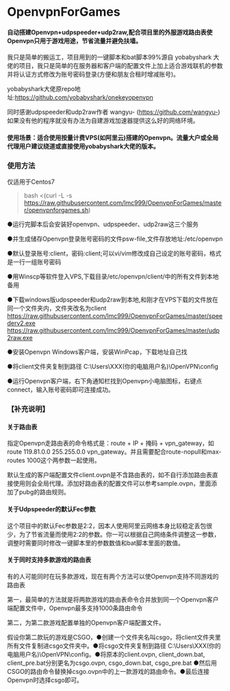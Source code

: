 # OpenvpnForGames
#### 自动搭建Openvpn+udpspeeder+udp2raw,配合项目里的外服游戏路由表使Openvpn只用于游戏用途，节省流量并避免扶墙。
我只是简单的搬运工，项目用到的一键脚本和bat脚本99%源自 yobabyshark 大佬的项目，我只是简单的在服务器和客户端的配置文件上加上适合游戏联机的参数并将认证方式修改为账号密码登录(方便和朋友合租时增减账号)。

yobabyshark大佬原repo地址:https://github.com/yobabyshark/onekeyopenvpn

同时感谢udpspeeder和udp2raw作者 wangyu- (https://github.com/wangyu-) 如果没有他的程序就没有办法为自建游戏加速器提供这么好的网络环境。

#### 使用场景：适合使用按量计费VPS(如阿里云)搭建的Openvpn。流量大户或全局代理用户建议绕道或直接使用yobabyshark大佬的版本。

### 使用方法
仅适用于Centos7

> bash <(curl -L -s https://raw.githubusercontent.com/lmc999/OpenvpnForGames/master/openvpnforgames.sh)

●运行完脚本后会安装好openvpn、udpspeeder、udp2raw这三个服务

●并生成储存Openvpn登录账号密码的文件psw-file,文件存放地址:/etc/openvpn

●默认登录账号:client，密码:client;可以vi/vim修改成自己设定的账号密码，格式是一行一组账号密码

●用Winscp等软件登入VPS,下载目录/etc/openvpn/client/中的所有文件到本地备用

●下载windows版udpspeeder和udp2raw到本地,和刚才在VPS下载的文件放在同一个文件夹内，文件夹改名为client
https://raw.githubusercontent.com/lmc999/OpenvpnForGames/master/speederv2.exe
https://raw.githubusercontent.com/lmc999/OpenvpnForGames/master/udp2raw.exe

●安装Openvpn Windows客户端，安装WinPcap，下载地址自己找

●将client文件夹复制到路径 C:\Users\XXX(你的电脑用户名)\OpenVPN\config

●运行Openvpn客户端，右下角通知栏找到Openvpn小电脑图标，右键点connect，输入账号密码即可连接成功。

### 【补充说明】
#### 关于路由表
指定Openvpn走路由表的命令格式是：route + IP + 掩码 +  vpn_gateway，如 route 119.81.0.0 255.255.0.0 vpn_gateway。并且需要配合route-nopull和max-routes 1000这个两参数一起使用。

默认生成的客户端配置文件client.ovpn是不含路由表的，如不自行添加路由表直接使用则会全局代理。添加好路由表的配置文件可以参考sample.ovpn，里面添加了pubg的路由规则。

#### 关于Udpspeeder的默认Fec参数
这个项目中的默认Fec参数是2:2，因本人使用阿里云网络本身比较稳定丢包很少，为了节省流量而使用2:2的参数。你一可以根据自己网络条件调整这一参数，调整时需要同时修改一键脚本里的参数数值和bat脚本里面的数值。

#### 关于同时支持多款游戏的路由表
有的人可能同时在玩多款游戏，现在有两个方法可以使Openvpn支持不同游戏的路由表

第一，最简单的方法就是将两款游戏的路由表命令合并放到同一个Openvpn客户端配置文件中，Openvpn最多支持1000条路由命令

第二，为第二款游戏配置单独的Openvpn客户端配置文件。

假设你第二款玩的游戏是CSGO，●创建一个文件夹名叫csgo，将client文件夹里所有文件复制进csgo文件夹中。●将csgo文件夹复制到路径 C:\Users\XXX(你的电脑用户名)\OpenVPN\config。●将原本的client.ovpn, client_down.bat, client_pre.bat分别更名为csgo.ovpn, csgo_down.bat, csgo_pre.bat ●然后用CSGO的路由命令替换掉csgo.ovpn中的上一款游戏的路由命令。●最后连接Openvpn时选择csgo即可。
